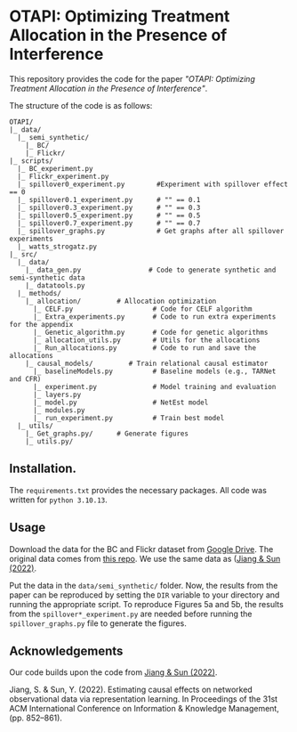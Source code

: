 # OTAPI: Optimizing Treatment Allocation in the Presence of Interference
This repository provides the code for the paper *"OTAPI: Optimizing Treatment Allocation in the Presence of Interference"*.

The structure of the code is as follows:
```
OTAPI/
|_ data/
  |_ semi_synthetic/                   
    |_ BC/
    |_ Flickr/
|_ scripts/
  |_ BC_experiment.py                    
  |_ Flickr_experiment.py
  |_ spillover0_experiment.py        #Experiment with spillover effect == 0    
  |_ spillover0.1_experiment.py      # "" == 0.1
  |_ spillover0.3_experiment.py      # "" == 0.3
  |_ spillover0.5_experiment.py      # "" == 0.5
  |_ spillover0.7_experiment.py      # "" == 0.7
  |_ spillover_graphs.py             # Get graphs after all spillover experiments 
  |_ watts_strogatz.py
|_ src/
  |_ data/
    |_ data_gen.py                 # Code to generate synthetic and semi-synthetic data
    |_ datatools.py                 
  |_ methods/
    |_ allocation/         # Allocation optimization
      |_ CELF.py                    # Code for CELF algorithm
      |_ Extra_experiments.py       # Code to run extra experiments for the appendix
      |_ Genetic_algorithm.py       # Code for genetic algorithms
      |_ allocation_utils.py        # Utils for the allocations
      |_ Run_allocations.py         # Code to run and save the allocations
    |_ causal_models/         # Train relational causal estimator
      |_ baselineModels.py          # Baseline models (e.g., TARNet and CFR)
      |_ experiment.py              # Model training and evaluation
      |_ layers.py                  
      |_ model.py                   # NetEst model
      |_ modules.py                 
      |_ run_experiment.py          # Train best model
  |_ utils/
    |_ Get_graphs.py/      # Generate figures
    |_ utils.py/      
```

## Installation.
The ```requirements.txt``` provides the necessary packages.
All code was written for ```python 3.10.13```.

## Usage
Download the data for the BC and Flickr dataset from [Google Drive](https://drive.google.com/drive/folders/16BDvaDuS19Tywji2xddWqV9l1GWJ6Bq1?usp=sharing). The original data comes from [this repo](https://github.com/rguo12/network-deconfounder-wsdm20).
We use the same data as ([Jiang & Sun (2022)](https://github.com/songjiang0909/Causal-Inference-on-Networked-Data). 

Put the data in the ```data/semi_synthetic/``` folder. Now, the results from the paper can be reproduced by setting the ```DIR``` variable to your directory and running the appropriate script. To reproduce Figures 5a and 5b, the results from the ```spillover*_experiment.py``` are needed
before running the ```spillover_graphs.py``` file to generate the figures.

## Acknowledgements
Our code builds upon the code from [Jiang & Sun (2022)](https://github.com/songjiang0909/Causal-Inference-on-Networked-Data). 

Jiang, S. & Sun, Y. (2022). Estimating causal effects on networked observational data via representation learning. In Proceedings of the 31st ACM International Conference on Information & Knowledge Management, (pp. 852–861).
